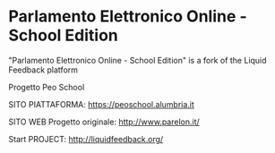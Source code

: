 Parlamento Elettronico Online - School Edition
==========================

"Parlamento Elettronico Online - School Edition" is a fork of the Liquid Feedback platform 



Progetto Peo School

SITO PIATTAFORMA: https://peoschool.alumbria.it





SITO WEB Progetto originale: http://www.parelon.it/


Start PROJECT:
http://liquidfeedback.org/
